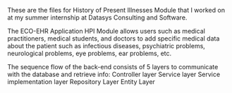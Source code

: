 These are the files for History of Present Illnesses Module that I worked on at my summer internship at Datasys Consulting and Software.

The ECO-EHR Application HPI Module allows users such as medical practitioners, medical students, and doctors to add specific medical data about the patient such as infectious diseases, psychiatric problems, neurological problems, eye problems, ear problems, etc. 

The sequence flow of the back-end consists of 5 layers to communicate with the database and retrieve info: 
  Controller layer
  Service layer
  Service implementation layer
  Repository Layer
  Entity Layer
